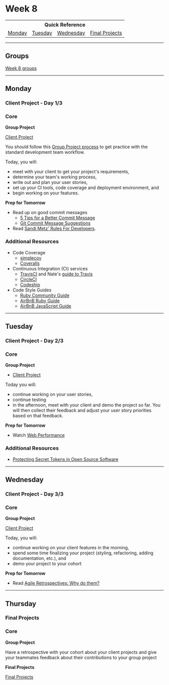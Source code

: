 # Week 8

<table>
  <tr>
  <th colspan="6">Quick Reference</th>
  </tr>

  <tr>
  <td><a href="#monday">Monday</a></a></td>
  <td><a href="#tuesday">Tuesday</a></td>
  <td><a href="#wednesday">Wednesday</a></td>
  <td><a href="#final-projects">Final Projects</a></td>
  </tr>
</table>

---

## Groups ##

[Week 8 groups](../../wiki/groups.md#week-8)

---

## Monday
### Client Project - Day 1/3

### Core

**Group Project**

[Client Project](../../../../client-project-challenge)

You should follow this [Group Project process](../resources/group_project_process.md) to get practice with the standard development team workflow.

Today, you will:

- meet with your client to get your project's requirements,
- determine your team's working process,
- write out and plan your user stories,
- set up your CI tools, code coverage and deployment environment, and
- begin working on your features.

**Prep for Tomorrow**

- Read up on good commit messages
    - [5 Tips for a Better Commit Message](http://robots.thoughtbot.com/5-useful-tips-for-a-better-commit-message)
    - [Git Commit Message Suggestions](http://tbaggery.com/2008/04/19/a-note-about-git-commit-messages.html)
- Read [Sandi Metz' Rules For Developers](http://robots.thoughtbot.com/sandi-metz-rules-for-developers).

### Additional Resources

- Code Coverage
  - [simplecov](https://github.com/colszowka/simplecov)
  - [Coveralls](https://coveralls.io/)
- Continuous Integration (CI) services
  - [TravisCI](https://travis-ci.org) and Nate's [guide to Travis](../resources/travis.md)
  - [CircleCI](https://circleci.com)
  - [Codeship](https://codeship.com/)
- Code Style Guides
  - [Ruby Community Guide](https://github.com/bbatsov/ruby-style-guide)
  - [AirBnB Ruby Guide](https://github.com/airbnb/ruby)
  - [AirBnB JavaScript Guide](https://github.com/airbnb/javascript/tree/master/es5)

----

## Tuesday
### Client Project - Day 2/3

### Core

**Group Project**

- [Client Project](../../../../client-project-challenge)

Today you will:

- continue working on your user stories,
- continue testing
- in the afternoon, meet with your client and demo the project so far. You will then collect their feedback and adjust your user story priorities based on that feedback.

**Prep for Tomorrow**

- Watch [Web Performance](https://talks.devbootcamp.com/web-performance-3)

### Additional Resources

- [Protecting Secret Tokens in Open Source Software](https://github.com/devbootcamp/reference/wiki/Open-Source-Secrets)

---

## Wednesday
### Client Project - Day 3/3

### Core

**Group Project**

[Client Project](../../../../client-project-challenge)

Today, you will:

- continue working on your client features in the morning,
- spend some time finalizing your project (styling, refactoring, adding documentation, etc.), and
- demo your project to your cohort

**Prep for Tomorrow**

- Read [Agile Retrospectives: Why do them?](https://medium.com/@benlinders/agile-retrospectives-why-do-them-2f9ba6a7ae32)

---

## Thursday
### Final Projects

### Core

**Group Project**

Have a retrospective with your cohort about your client projects and give your teammates feedback about their contributions to your group project

**Final Projects**

[Final Projects](../final-projects/)
